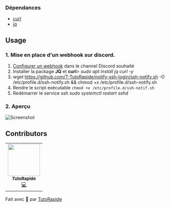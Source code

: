 ### Dépendances

- [curl](https://curl.se)
- [jq](https://stedolan.github.io/jq/)

## Usage

### 1. Mise en place d'un webhook sur discord.

1. [Configurer un webhook](https://support.discord.com/hc/en-us/articles/228383668-Intro-to-Webhooks) dans le channel Discord souhaité
2. Installer la package **JQ** et **curl**> *sudo apt install jq curl -y*
3. wget https://github.com/T-TutoRapide/notify-ssh-login/ssh-notify.sh -O /etc/profile.d/ssh-notify.sh && chmod +x /etc/profile.d/ssh-notify.sh
4. Rendre le script exécutable `chmod +x /etc/profile.d/ssh-notif.sh`
5. Redémarrer le service ssh *sudo systemctl restart sshd*

### 2. Aperçu 

![Screenshot](https://imgur.com/fNWuSHT.png)


## Contributors

<table>
  <tr>
    <td align="center"><a href="https://www.youtube.com/TutoRapide"><img src="https://yt3.ggpht.com/ytc/AAUvwngzJkJHJEWz421NQonqJzaAlthI8DXuQaYJ4_002A=s900-c-k-c0x00ffffff-no-rj" width="100px;" alt=""/><br /><sub><b>TutoRapide</b></sub></a><br /><a href="https://www.youtube.com/TutoRapide" title="Code">💻</a></td>
  </tr>
</table>

Fait avec 💖 par [TutoRapide](https://discord.gg/YM9XTZP)